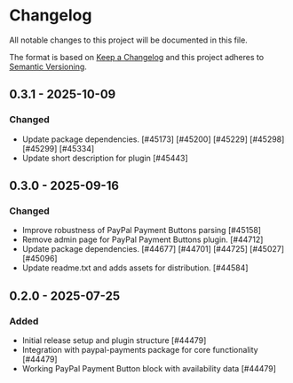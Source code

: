 # Changelog

All notable changes to this project will be documented in this file.

The format is based on [Keep a Changelog](https://keepachangelog.com/en/1.0.0/)
and this project adheres to [Semantic Versioning](https://semver.org/spec/v2.0.0.html).

## 0.3.1 - 2025-10-09
### Changed
- Update package dependencies. [#45173] [#45200] [#45229] [#45298] [#45299] [#45334]
- Update short description for plugin [#45443]

## 0.3.0 - 2025-09-16
### Changed
- Improve robustness of PayPal Payment Buttons parsing [#45158]
- Remove admin page for PayPal Payment Buttons plugin. [#44712]
- Update package dependencies. [#44677] [#44701] [#44725] [#45027] [#45096]
- Update readme.txt and adds assets for distribution. [#44584]

## 0.2.0 - 2025-07-25
### Added
- Initial release setup and plugin structure [#44479]
- Integration with paypal-payments package for core functionality [#44479]
- Working PayPal Payment Button block with availability data [#44479]
